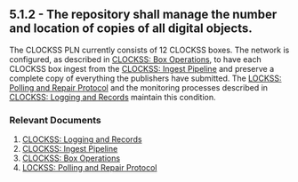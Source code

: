 ## 5.1.2 - The repository shall manage the number and location of copies of all digital objects.

The CLOCKSS PLN currently consists of 12 CLOCKSS boxes. The network is
configured, as described in [CLOCKSS: Box
Operations](CLOCKSS:_Box_Operations#CLOCKSS_PLN_Configuration "wikilink"),
to have each CLOCKSS box ingest from the [CLOCKSS: Ingest
Pipeline](CLOCKSS:_Ingest_Pipeline "wikilink") and preserve a complete
copy of everything the publishers have submitted. The [LOCKSS: Polling
and Repair Protocol](LOCKSS:_Polling_and_Repair_Protocol "wikilink") and
the monitoring processes described in [CLOCKSS: Logging and
Records](CLOCKSS:_Logging_and_Records "wikilink") maintain this
condition.

### Relevant Documents

1.  [CLOCKSS: Logging and
    Records](CLOCKSS:_Logging_and_Records "wikilink")
2.  [CLOCKSS: Ingest Pipeline](CLOCKSS:_Ingest_Pipeline "wikilink")
3.  [CLOCKSS: Box Operations](CLOCKSS:_Box_Operations "wikilink")
4.  [LOCKSS: Polling and Repair
    Protocol](LOCKSS:_Polling_and_Repair_Protocol "wikilink")